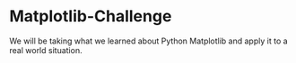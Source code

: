 # Matplotlib-Challenge
We will be taking what we learned about Python Matplotlib and apply it to a real world situation.
